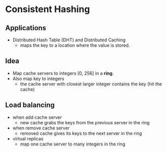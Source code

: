 Consistent Hashing
===

Applications
---
* Distributed Hash Table (DHT) and Distributed Caching
  * maps the key to a location where the value is stored.

Idea
---
* Map cache servers to integers [0, 256] in a **ring**.
* Also map key to integers
  * the cache server with closest larger integer contains the key (hit the cache)

Load balancing
---
* when add cache server
  * new cache grabs the keys from the previous server in the ring
* when remove cache server
  * removed cache gives its keys to the next server in the ring
* virtual replicas
  * map one cache server to many integers in the ring

